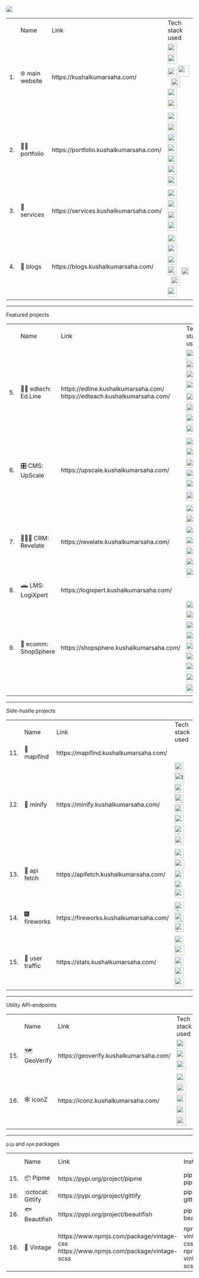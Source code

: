 <img src="https://imgur.com/VYDC77Z.png"/>
<table>
  <th> 
    <td>Name</td>
    <td>Link</td>
    <td>Tech stack used</td>
  </th>
  <tr>
    <td>1.</td>
    <td>🌐 main website</td>
    <td>https://kushalkumarsaha.com/</td>
    <td>
      <!-- astro -->       <img style="height:25px;" src="https://github.com/marwin1991/profile-technology-icons/assets/54946572/397c0300-2e47-464e-81eb-6e991c9255fc" /> &nbsp;
      <!-- ts -->          <img style="height:26px" src="https://user-images.githubusercontent.com/25181517/183890598-19a0ac2d-e88a-4005-a8df-1ee36782fde1.png"/> &nbsp;
      <!-- sass -->        <img style="height:24px" src="https://github.com/bcd-kushal/Kushal-Kumar/assets/96081625/c95ea671-8b33-41c9-a269-adf4d172f9cf"/> 
      <!-- go -->          <img style="height:30px" src="https://go.dev/blog/go-brand/Go-Logo/PNG/Go-Logo_Blue.png" /> &nbsp;
      <!-- supabase -->    <img style="height:24px" src="https://i.imgur.com/h56M3eS.png" title="source: imgur.com" /> &nbsp;
      <!-- docker -->      <img style="height:25px" src="https://user-images.githubusercontent.com/25181517/117207330-263ba280-adf4-11eb-9b97-0ac5b40bc3be.png"/> &nbsp;
      <!-- railway -->     <img style="height:25px" src="https://railway.app/brand/logo-light.png"/> &nbsp;
    </td>
  </tr>

  <td>2.</td>
    <td>👨‍💼 portfolio</td>
    <td>https://portfolio.kushalkumarsaha.com/</td>
    <td>
      <!-- bootstrap -->    <img style="height:26px" src="https://user-images.githubusercontent.com/25181517/183898054-b3d693d4-dafb-4808-a509-bab54cf5de34.png"/> &nbsp;
      <!-- js -->           <img style="height:24px" src="https://user-images.githubusercontent.com/25181517/117447155-6a868a00-af3d-11eb-9cfe-245df15c9f3f.png"/> &nbsp;
      <!-- node -->         <img style="height:24px" src="https://github.com/bcd-kushal/Kushal-Kumar/assets/96081625/3e08afee-1aeb-4f78-ae89-f883f31b4731"/> &nbsp;
      <!-- express -->      <img style="height:25px" src="https://i.imgur.com/fZXQgWk.png" title="source: imgur.com" /> &nbsp;
      <!-- supabase -->     <img style="height:24px" src="https://i.imgur.com/h56M3eS.png" title="source: imgur.com" /> &nbsp;
      <!-- docker -->       <img style="height:25px" src="https://user-images.githubusercontent.com/25181517/117207330-263ba280-adf4-11eb-9b97-0ac5b40bc3be.png"/> &nbsp;
      <!-- railway -->      <img style="height:25px" src="https://railway.app/brand/logo-light.png"/> &nbsp;
    </td>
  </tr>

  <td>3.</td>
    <td>🤝 services</td>
    <td>https://services.kushalkumarsaha.com/</td>
    <td>
      <!-- astro -->      <img style="height:25px;" src="https://github.com/marwin1991/profile-technology-icons/assets/54946572/397c0300-2e47-464e-81eb-6e991c9255fc" /> &nbsp;
      <!-- ts -->         <img style="height:26px" src="https://user-images.githubusercontent.com/25181517/183890598-19a0ac2d-e88a-4005-a8df-1ee36782fde1.png"/> &nbsp;
      <!-- sass -->       <img style="height:24px" src="https://github.com/bcd-kushal/Kushal-Kumar/assets/96081625/c95ea671-8b33-41c9-a269-adf4d172f9cf"/> &nbsp;
      <!-- docker -->     <img style="height:25px" src="https://user-images.githubusercontent.com/25181517/117207330-263ba280-adf4-11eb-9b97-0ac5b40bc3be.png"/> &nbsp;
    </td>
  </tr>

  <td>4.</td>
    <td>📑 blogs</td>
    <td>https://blogs.kushalkumarsaha.com/</td>
    <td>
      <!-- next -->        <img style="height:23px" src="https://github.com/marwin1991/profile-technology-icons/assets/136815194/5f8c622c-c217-4649-b0a9-7e0ee24bd704"/> &nbsp;
      <!-- ts -->          <img style="height:26px" src="https://user-images.githubusercontent.com/25181517/183890598-19a0ac2d-e88a-4005-a8df-1ee36782fde1.png"/> &nbsp;
      <!-- shadcn/ui -->   <img style="height:24px" title="shadcn/ui" src="https://avatars.githubusercontent.com/u/139895814?s=200&v=4"/> &nbsp;
      <!-- tailwind -->    <img style="height:24px" title="tailwind" src="https://user-images.githubusercontent.com/25181517/202896760-337261ed-ee92-4979-84c4-d4b829c7355d.png"/> &nbsp;
      <!-- elasticsearch -->    <img style="height:21px" title="elasticsearch" src="https://github.com/bcd-kushal/bcd-kushal/assets/96081625/b52fc066-57f4-40ae-8592-49568f525ed8"/> &nbsp;
      <!-- redis -->       <img style="height:25px" src="https://user-images.githubusercontent.com/25181517/182884894-d3fa6ee0-f2b4-4960-9961-64740f533f2a.png"/> &nbsp;
      <!-- firebase -->    <img style="height:25px" src="https://github.com/bcd-kushal/bcd-kushal/assets/96081625/bdc51c5e-1866-4865-b638-39bcf273494d"/> &nbsp;
    </td>
  </tr>

</table>

<hr>


Featured projects

<table>
  <th>
    <td>Name</td>
    <td>Link</td>
    <td>Tech stack used</td>
  </th>
  <tr>
    <td>5.</td>
    <td>👩‍🎓 edtech: Ed.Line</td>
    <td>https://edline.kushalkumarsaha.com/<br>https://edteach.kushalkumarsaha.com/</td>
    <td>
      <!-- django -->    <img style="height:26px;" src="https://github.com/marwin1991/profile-technology-icons/assets/62091613/9bf5650b-e534-4eae-8a26-8379d076f3b4" /> &nbsp;
      <!-- js -->        <img style="height:23px" src="https://user-images.githubusercontent.com/25181517/117447155-6a868a00-af3d-11eb-9cfe-245df15c9f3f.png"/> &nbsp;
      <!-- sass -->      <img style="height:24px" src="https://github.com/bcd-kushal/Kushal-Kumar/assets/96081625/c95ea671-8b33-41c9-a269-adf4d172f9cf"/> &nbsp;
      <!-- nginx -->     <img style="height:28px;" src="https://download.logo.wine/logo/Nginx/Nginx-Logo.wine.png"/> &nbsp;
      <!-- redis -->     <img style="height:25px" src="https://user-images.githubusercontent.com/25181517/182884894-d3fa6ee0-f2b4-4960-9961-64740f533f2a.png"/> &nbsp;
      <!-- sqlite -->    <img style="height:24px" src="https://github.com/marwin1991/profile-technology-icons/assets/136815194/82df4543-236b-4e45-9604-5434e3faab17"/> &nbsp;
      <!-- mongo -->     <img style="height:25px;" src="https://user-images.githubusercontent.com/25181517/182884177-d48a8579-2cd0-447a-b9a6-ffc7cb02560e.png"/> &nbsp;
      <!-- docker -->    <img style="height:25px" src="https://user-images.githubusercontent.com/25181517/117207330-263ba280-adf4-11eb-9b97-0ac5b40bc3be.png"/> &nbsp;
    </td>
  </tr>

  <td>6.</td>
    <td>🎛️ CMS: UpScale</td>
    <td>https://upscale.kushalkumarsaha.com/</td>
    <td>
      <!-- next -->        <img style="height:23px" src="https://github.com/marwin1991/profile-technology-icons/assets/136815194/5f8c622c-c217-4649-b0a9-7e0ee24bd704"/> &nbsp;
      <!-- ts -->          <img style="height:26px" src="https://user-images.githubusercontent.com/25181517/183890598-19a0ac2d-e88a-4005-a8df-1ee36782fde1.png"/> &nbsp;
      <!-- shadcn/ui -->   <img style="height:24px" title="shadcn/ui" src="https://avatars.githubusercontent.com/u/139895814?s=200&v=4"/> &nbsp;
      <!-- tailwind -->    <img style="height:24px" title="tailwind" src="https://user-images.githubusercontent.com/25181517/202896760-337261ed-ee92-4979-84c4-d4b829c7355d.png"/> &nbsp;
      <!-- nginx -->       <img style="height:28px;" src="https://download.logo.wine/logo/Nginx/Nginx-Logo.wine.png"/> &nbsp;
      <!-- redis -->       <img style="height:25px" src="https://user-images.githubusercontent.com/25181517/182884894-d3fa6ee0-f2b4-4960-9961-64740f533f2a.png"/> &nbsp;
    </td>
  </tr>

  <td>7.</td>
    <td>👨‍👦‍👦 CRM: Revelate</td>
    <td>https://revelate.kushalkumarsaha.com/</td>
    <td>
      <!-- gatsby -->      <img style="height:24px" src="https://github.com/marwin1991/profile-technology-icons/assets/136815194/2bd495ca-29d8-4415-8e8c-a1979721816a"/> &nbsp;
      <!-- ts -->          <img style="height:26px" src="https://user-images.githubusercontent.com/25181517/183890598-19a0ac2d-e88a-4005-a8df-1ee36782fde1.png"/> &nbsp;
      <!-- mui -->         <img style="height:24px" src="https://user-images.githubusercontent.com/25181517/189716630-fe6c084c-6c66-43af-aa49-64c8aea4a5c2.png"/> &nbsp;
      <!-- redis -->       <img style="height:25px" src="https://user-images.githubusercontent.com/25181517/182884894-d3fa6ee0-f2b4-4960-9961-64740f533f2a.png"/> &nbsp;
      <!-- graphql -->     <img style="height:24px" src="https://user-images.githubusercontent.com/25181517/192107856-aa92c8b1-b615-47c3-9141-ed0d29a90239.png"/> &nbsp;
      <!-- cassandra -->   <img style="height:24px" src="https://user-images.githubusercontent.com/25181517/183893668-d45b89f9-bd9f-4143-b61a-7db9ac6bbd5e.png"/> &nbsp;
      <!-- docker -->      <img style="height:25px" src="https://user-images.githubusercontent.com/25181517/117207330-263ba280-adf4-11eb-9b97-0ac5b40bc3be.png"/> &nbsp;
    </td>
  </tr>

  <td>8.</td>
    <td>🛻 LMS: LogiXpert</td>
    <td>https://logixpert.kushalkumarsaha.com/</td>
    <td>
    </td>
  </tr>

  <td>9.</td>
    <td>🛒 ecomm: ShopSphere</td>
    <td>https://shopsphere.kushalkumarsaha.com/</td>
    <td>
      <!-- next -->        <img style="height:23px" src="https://github.com/marwin1991/profile-technology-icons/assets/136815194/5f8c622c-c217-4649-b0a9-7e0ee24bd704"/> &nbsp;
      <!-- ts -->          <img style="height:24px" title="typescript" src="https://user-images.githubusercontent.com/25181517/183890598-19a0ac2d-e88a-4005-a8df-1ee36782fde1.png"/> &nbsp;
      <!-- tailwind -->    <img style="height:24px" title="tailwind" src="https://user-images.githubusercontent.com/25181517/202896760-337261ed-ee92-4979-84c4-d4b829c7355d.png"/> &nbsp;
      <!-- shadcn/ui -->   <img style="height:24px" title="shadcn/ui" src="https://avatars.githubusercontent.com/u/139895814?s=200&v=4"/> &nbsp;
      <!-- mui -->         <img style="height:24px" src="https://user-images.githubusercontent.com/25181517/189716630-fe6c084c-6c66-43af-aa49-64c8aea4a5c2.png"/> &nbsp;
      <!-- prisma -->      <img style="height:23px" src="https://imgur.com/kw09l6d.png"/> &nbsp;
      <!-- redis -->       <img style="height:25px" src="https://user-images.githubusercontent.com/25181517/182884894-d3fa6ee0-f2b4-4960-9961-64740f533f2a.png"/> &nbsp;
      <!-- mongo -->       <img style="height:25px;" src="https://user-images.githubusercontent.com/25181517/182884177-d48a8579-2cd0-447a-b9a6-ffc7cb02560e.png"/> &nbsp;
      <!-- supabase -->    <img style="height:23px" src="https://i.imgur.com/h56M3eS.png" title="source: imgur.com" /> &nbsp; 
    </td>
  </tr>
</table>

<hr>

Side-hustle projects

<table>
  <th>
    <td>Name</td>
    <td>Link</td>
    <td>Tech stack used</td>
  </th>
  <tr>
    <td>11.</td>
    <td>🐶 mapifind</td>
    <td>https://mapifind.kushalkumarsaha.com/</td>
    <td>
    </td>
  </tr>

  <tr>
    <td>12.</td>
    <td>🔗 minify</td>
    <td>https://minify.kushalkumarsaha.com/</td>
    <td>
      <!-- next -->        <img style="height:23px" title="nextjs" src="https://github.com/marwin1991/profile-technology-icons/assets/136815194/5f8c622c-c217-4649-b0a9-7e0ee24bd704"/> &nbsp;
      <!-- ts -->          <img style="height:26px" title="typescript"  src="https://user-images.githubusercontent.com/25181517/183890598-19a0ac2d-e88a-4005-a8df-1ee36782fde1.png"/> &nbsp;
      <!-- shadcn/ui -->   <img style="height:24px" title="shadcn/ui" src="https://avatars.githubusercontent.com/u/139895814?s=200&v=4"/> &nbsp;
      <!-- tailwind -->    <img style="height:24px" title="tailwind" src="https://user-images.githubusercontent.com/25181517/202896760-337261ed-ee92-4979-84c4-d4b829c7355d.png"/> &nbsp;
      <!-- cassandra -->   <img style="height:24px" title="cassandra" src="https://user-images.githubusercontent.com/25181517/183893668-d45b89f9-bd9f-4143-b61a-7db9ac6bbd5e.png"/> &nbsp;
      <!-- redis -->       <img style="height:24px" title="redis" src="https://user-images.githubusercontent.com/25181517/182884894-d3fa6ee0-f2b4-4960-9961-64740f533f2a.png"/> &nbsp;
      <!-- docker -->      <img style="height:25px" title="docker" src="https://user-images.githubusercontent.com/25181517/117207330-263ba280-adf4-11eb-9b97-0ac5b40bc3be.png"/> &nbsp;
      <!-- vercel -->      <img style="height:24px" title="vercel" src="https://assets.vercel.com/image/upload/front/favicon/vercel/180x180.png"/> &nbsp;
    </td>
  </tr>

  <tr>
    <td>13.</td>
    <td>🧪 api fetch</td>
    <td>https://apifetch.kushalkumarsaha.com/</td>
    <td>
      <!-- node -->         <img style="height:24px" src="https://github.com/bcd-kushal/Kushal-Kumar/assets/96081625/3e08afee-1aeb-4f78-ae89-f883f31b4731"/> &nbsp;
      <!-- ts -->           <img style="height:26px" src="https://user-images.githubusercontent.com/25181517/183890598-19a0ac2d-e88a-4005-a8df-1ee36782fde1.png"/> &nbsp;
      <!-- sass -->         <img style="height:24px" src="https://github.com/bcd-kushal/Kushal-Kumar/assets/96081625/c95ea671-8b33-41c9-a269-adf4d172f9cf"/> &nbsp;
      <!-- snowpack -->     <img style="height:18px" src="https://imgur.com/tw3zNWo.png"/> &nbsp;
      <!-- docker -->       <img style="height:25px" src="https://user-images.githubusercontent.com/25181517/117207330-263ba280-adf4-11eb-9b97-0ac5b40bc3be.png"/> &nbsp;
    </td>
  </tr>

 <tr> 
    <td>14.</td>
    <td>🎆 fireworks</td>
    <td>https://fireworks.kushalkumarsaha.com/</td>
    <td>
      <!-- astro -->      <img style="height:25px" title="Astro" src="https://github.com/marwin1991/profile-technology-icons/assets/54946572/397c0300-2e47-464e-81eb-6e991c9255fc" /> &nbsp;
      <!-- js -->         <img style="height:24px" title="JS" src="https://user-images.githubusercontent.com/25181517/117447155-6a868a00-af3d-11eb-9cfe-245df15c9f3f.png"/> &nbsp;
      <!-- sass -->       <img style="height:24px" title="Sass" src="https://github.com/bcd-kushal/Kushal-Kumar/assets/96081625/c95ea671-8b33-41c9-a269-adf4d172f9cf"/> &nbsp;
    </td>
  </tr>

  <tr>
    <td>15.</td>
    <td>🚦 user traffic</td>
    <td>https://stats.kushalkumarsaha.com/</td>
    <td>
      <!-- next -->        <img style="height:23px" src="https://github.com/marwin1991/profile-technology-icons/assets/136815194/5f8c622c-c217-4649-b0a9-7e0ee24bd704"/> &nbsp;
      <!-- ts -->          <img style="height:26px" src="https://user-images.githubusercontent.com/25181517/183890598-19a0ac2d-e88a-4005-a8df-1ee36782fde1.png"/> &nbsp;
      <!-- tailwind -->    <img style="height:24px" title="tailwind" src="https://user-images.githubusercontent.com/25181517/202896760-337261ed-ee92-4979-84c4-d4b829c7355d.png"/> &nbsp;
      <!-- supabase -->    <img style="height:24px" src="https://i.imgur.com/h56M3eS.png" title="source: imgur.com" /> &nbsp;
      <!-- docker -->      <img style="height:25px" src="https://user-images.githubusercontent.com/25181517/117207330-263ba280-adf4-11eb-9b97-0ac5b40bc3be.png"/> &nbsp;
    </td>
  </tr>
</table>

<hr>

Utility API-endpoints

<table>
  <th>
    <td>Name</td>
    <td>Link</td>
    <td>Tech stack used</td>
  </th>
  <tr>
    <td>15.</td>
    <td>🗺️ GeoVerify</td>
    <td>https://geoverify.kushalkumarsaha.com/</td>
    <td>
      <!-- python -->        <img style="height:24px" src="https://github.com/bcd-kushal/Kushal-Kumar/assets/96081625/47879a68-68eb-4289-b2fa-858cccfe482e"/> &nbsp;
      <!-- flask -->         <img style="height:24px" src="https://github.com/bcd-kushal/Kushal-Kumar/assets/96081625/20a11017-9e2b-45f2-ae6e-d8d38e0058b0"/> &nbsp;
      <!-- railway -->       <img style="height:25px" src="https://railway.app/brand/logo-light.png"/> &nbsp;
    </td>
  </tr>

  <tr>
    <td>16.</td>
    <td>🕸️ iconZ</td>
    <td>https://iconz.kushalkumarsaha.com/</td>
    <td>
      <!-- node -->          <img style="height:24px" src="https://github.com/bcd-kushal/Kushal-Kumar/assets/96081625/3e08afee-1aeb-4f78-ae89-f883f31b4731"/> &nbsp;
      <!-- ts -->            <img style="height:26px" src="https://user-images.githubusercontent.com/25181517/183890598-19a0ac2d-e88a-4005-a8df-1ee36782fde1.png"/> &nbsp;
      <!-- express -->       <img style="height:25px" src="https://i.imgur.com/fZXQgWk.png" title="source: imgur.com" /> &nbsp;
      <!-- railway -->       <img style="height:25px" src="https://railway.app/brand/logo-light.png"/> &nbsp;
      <!-- docker -->       <img style="height:25px" src="https://user-images.githubusercontent.com/25181517/117207330-263ba280-adf4-11eb-9b97-0ac5b40bc3be.png"/> &nbsp;
    </td>
  </tr>

</table>

<hr>

`pip` and `npm` packages

<table>
  <th>
    <td>Name</td>
    <td>Link</td>
    <td>Installation</td>
    <td>Language used</td>
  </th>
  <tr>
    <td>15.</td>
    <td>📦 Pipme</td>
    <td>https://pypi.org/project/pipme</td>
    <td>pip install pipme</td>
    <td>
      <!-- python -->        <img style="height:24px" src="https://github.com/bcd-kushal/Kushal-Kumar/assets/96081625/47879a68-68eb-4289-b2fa-858cccfe482e"/> &nbsp;
    </td>
  </tr>

  <tr>
    <td>16.</td>
    <td>:octocat: Gittify</td>
    <td>https://pypi.org/project/gittify</td>
    <td>pip install gittify</td>
    <td>
      <!-- python -->        <img style="height:24px" src="https://github.com/bcd-kushal/Kushal-Kumar/assets/96081625/47879a68-68eb-4289-b2fa-858cccfe482e"/> &nbsp;
    </td>
  </tr>

  <tr>
    <td>16.</td>
    <td>🐟 Beautifish</td>
    <td>https://pypi.org/project/beautifish</td>
    <td>pip install beautifish</td>
    <td>
      <!-- python -->        <img style="height:24px" src="https://github.com/bcd-kushal/Kushal-Kumar/assets/96081625/47879a68-68eb-4289-b2fa-858cccfe482e"/> &nbsp;
    </td>
  </tr>

  <tr>
    <td>16.</td>
    <td>🎏 Vintage</td>
    <td>https://www.npmjs.com/package/vintage-css<br>https://www.npmjs.com/package/vintage-scss</td>
    <td>npm i vintage-css<br>npm i vintage-scss</td>
    <td>
      <!-- css -->        <img style="height:24px" title="css" src="https://user-images.githubusercontent.com/25181517/183898674-75a4a1b1-f960-4ea9-abcb-637170a00a75.png"/> &nbsp;
      <!-- scss -->       <img style="height:24px" title="scss" src="https://github.com/bcd-kushal/Kushal-Kumar/assets/96081625/c95ea671-8b33-41c9-a269-adf4d172f9cf"/> &nbsp;
      <!-- npm -->        <img style="height:24px" title="npm" src="https://github.com/bcd-kushal/Vintage/assets/96081625/948d7a35-3854-4e77-b9fa-c6b52185e0d9"/> &nbsp;
    </td>
  </tr>

</table>

